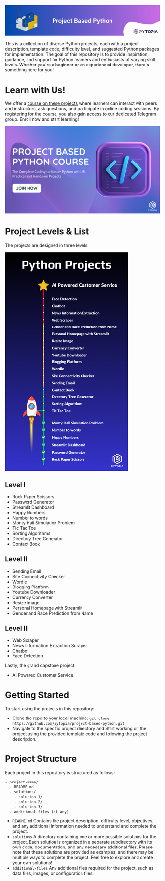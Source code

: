 <img src="./images/banner.png" width="800">

This is a collection of diverse Python projects, each with a project description, template code, difficulty level, and suggested Python packages for implementation. The goal of this repository is to provide inspiration, guidance, and support for Python learners and enthusiasts of varying skill levels. Whether you're a beginner or an experienced developer, there's something here for you!

# Learn with Us!
We offer a [course on these projects](https://www.pytopia.ai/courses/project-based-python) where learners can interact with peers and instructors, ask questions, and participate in online coding sessions. By registering for the course, you also gain access to our dedicated Telegram group. Enroll now and start learning!

<img src="./images/course.png" width="800">

# Project Levels & List
The projects are designed in three levels.

<img src="./images/python-projects.png" width="400">

## Level I
  - Rock Paper Scissors
  - Password Generator
  - Streamlit Dashboard
  - Happy Numbers
  - Number to words
  - Monty Hall Simulation Problem
  - Tic Tac Toe
  - Sorting Algorithms
  - Directory Tree Generator
  - Contact Book

## Level II
  - Sending Email
  - Site Connectivity Checker
  - Wordle
  - Blogging Platform
  - Youtube Downloader
  - Currency Converter
  - Resize Image
  - Personal Homepage with Streamlit
  - Gender and Race Prediction from Name

## Level III
  - Web Scraper
  - News Information Extraction Scraper
  - Chatbot
  - Face Detection

Lastly, the grand capstone project:
  - AI Powered Customer Service.

# Getting Started
To start using the projects in this repository:

   - Clone the repo to your local machine: `git clone https://github.com/pytopia/project-based-python.git`
   - Navigate to the specific project directory and Start working on the project using the provided template code and following the project description.

# Project Structure
Each project in this repository is structured as follows:
```
- project-name/
  - README.md
  - solutions/
    - solution-1/
    - solution-2/
    - solution-3/
  - additional-files (if any)
```
- `README.md`
Contains the project description, difficulty level, objectives, and any additional information needed to understand and complete the project.
- `solutions`
A directory containing one or more possible solutions for the project. Each solution is organized in a separate subdirectory with its own code, documentation, and any necessary additional files. Please note that these solutions are provided as examples, and there may be multiple ways to complete the project. Feel free to explore and create your own solutions!
- `additional-files`
Any additional files required for the project, such as data files, images, or configuration files.
